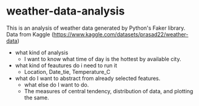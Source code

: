 # weather-data-analysis
This is an analysis of weather data generated by Python's Faker library. Data from Kaggle (https://www.kaggle.com/datasets/prasad22/weather-data)

- what kind of analysis
    - I want to know what time of day is the hottest by available city. 
- what kind of feautures do i need to run it
    - Location, Date_tie, Temperature_C
- what do I want to abstract from already selected features. 
    - what else do I want to do. 
    - The measures of central tendency, distribution of data, and plotting the same.  
